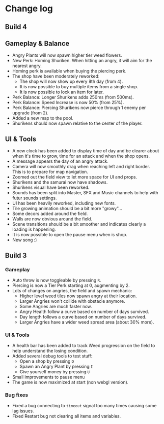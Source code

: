 # Change log

## Build 4

## Gameplay & Balance

- Angry Plants will now spawn higher tier weed flowers.
- New Perk: Homing Shuriken. When hitting an angry, it will aim for the nearest angry.
- Homing perk is available when buying the piercing perk.
- The shop have been moderately reworked:
  - The shop will now show up every 8th day (from 4).
  - It is now possible to buy multiple items from a single shop.
  - It is now possible to lock an item for later.
- Perk Balance: Longer Shurikens adds 250ms (from 500ms).
- Perk Balance: Speed Increase is now 50% (from 25%).
- Perk Balance: Piercing Shurikens now pierce through 1 enemy per upgrade (from 2).
- Added a new map to the pool.
- Shurikens should now spawn relative to the center of the player.

## UI & Tools

- A new clock has been added to display time of day and be clearer about when it's time to grow, time for an attack and when the shop opens.
- A message appears the day of an angry attack.
- Camera will now smoothly drag when reaching left and right border. This is to prepare for map navigation.
- Zoomed out the field view to let more space for UI and props.
- Shurikens and the samurai now have shadows.
- Shurikens visual have been reworked.
- Sounds has been split into Master, SFX and Music channels to help with futur sounds settings.
- UI has been heavily reworked, including new fonts.
- Tile growing animation should be a bit more "growy"...
- Some decors added around the field.
- Walls are now obvious around the field.
- Scene transitions should be a bit smoother and indicates clearly a loading is happening.
- It is now possible to open the pause menu when is shop.
- New song :)


## Build 3

### Gameplay
- Auto throw is now toggleable by pressing `R`.
- Piercing is now a Tier Perk starting at 0, augmenting by 2.
- Lots of changes on angries, the field and spawn mechanic:
  - Higher level weed tiles now spawn angry at their location.
  - Larger Angries won't collide with obstacle anymore.
  - Some Angries are much faster now.
  - Angry Health follow a curve based on number of days survived.
  - Day length follows a curve based on number of days survived.
  - Larger Angries have a wider weed spread area (about 30% more).

### UI & Tools
- A health bar has been added to track Weed progression on the field to help understand the losing condition.
- Added several debug tools to test stuff:
  - Open a shop by pressing `O`
  - Spawn an Angry Plant by pressing `I`
  - Give yourself money by pressing `U`
- Small improvements to pause menu
- The game is now maximized at start (non webgl version).

### Bug fixes
- Fixed a bug connecting to `timeout` signal too many times causing some lag issues.
- Fixed Restart bug not clearing all items and variables.
